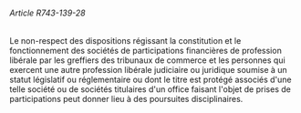 ###### Article R743-139-28

Le non-respect des dispositions régissant la constitution et le fonctionnement des sociétés de participations financières de profession libérale par les greffiers des tribunaux de commerce et les personnes qui exercent une autre profession libérale judiciaire ou juridique soumise à un statut législatif ou réglementaire ou dont le titre est protégé associés d'une telle société ou de sociétés titulaires d'un office faisant l'objet de prises de participations peut donner lieu à des poursuites disciplinaires.

